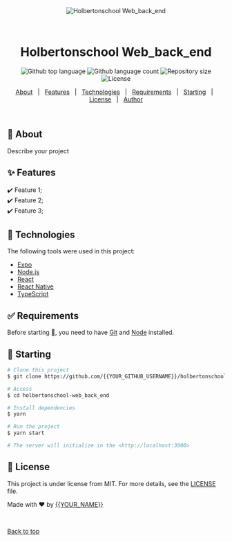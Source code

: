 
<div align="center" id="top"> 
  <img src="./.github/app.gif" alt="Holbertonschool Web_back_end" />

  &#xa0;

  <!-- <a href="https://holbertonschoolweb_back_end.netlify.app">Demo</a> -->
</div>

<h1 align="center">Holbertonschool Web_back_end</h1>

<p align="center">
  <img alt="Github top language" src="https://img.shields.io/github/languages/top/{{YOUR_GITHUB_USERNAME}}/holbertonschool-web_back_end?color=56BEB8">

  <img alt="Github language count" src="https://img.shields.io/github/languages/count/{{YOUR_GITHUB_USERNAME}}/holbertonschool-web_back_end?color=56BEB8">

  <img alt="Repository size" src="https://img.shields.io/github/repo-size/{{YOUR_GITHUB_USERNAME}}/holbertonschool-web_back_end?color=56BEB8">

  <img alt="License" src="https://img.shields.io/github/license/{{YOUR_GITHUB_USERNAME}}/holbertonschool-web_back_end?color=56BEB8">

  <!-- <img alt="Github issues" src="https://img.shields.io/github/issues/{{YOUR_GITHUB_USERNAME}}/holbertonschool-web_back_end?color=56BEB8" /> -->

  <!-- <img alt="Github forks" src="https://img.shields.io/github/forks/{{YOUR_GITHUB_USERNAME}}/holbertonschool-web_back_end?color=56BEB8" /> -->

  <!-- <img alt="Github stars" src="https://img.shields.io/github/stars/{{YOUR_GITHUB_USERNAME}}/holbertonschool-web_back_end?color=56BEB8" /> -->
</p>

<!-- Status -->

<!-- <h4 align="center"> 
	🚧  Holbertonschool Web_back_end 🚀 Under construction...  🚧
</h4> 

<hr> -->

<p align="center">
  <a href="#dart-about">About</a> &#xa0; | &#xa0; 
  <a href="#sparkles-features">Features</a> &#xa0; | &#xa0;
  <a href="#rocket-technologies">Technologies</a> &#xa0; | &#xa0;
  <a href="#white_check_mark-requirements">Requirements</a> &#xa0; | &#xa0;
  <a href="#checkered_flag-starting">Starting</a> &#xa0; | &#xa0;
  <a href="#memo-license">License</a> &#xa0; | &#xa0;
  <a href="https://github.com/{{YOUR_GITHUB_USERNAME}}" target="_blank">Author</a>
</p>

<br>

## :dart: About ##

Describe your project

## :sparkles: Features ##

:heavy_check_mark: Feature 1;\
:heavy_check_mark: Feature 2;\
:heavy_check_mark: Feature 3;

## :rocket: Technologies ##

The following tools were used in this project:

- [Expo](https://expo.io/)
- [Node.js](https://nodejs.org/en/)
- [React](https://pt-br.reactjs.org/)
- [React Native](https://reactnative.dev/)
- [TypeScript](https://www.typescriptlang.org/)

## :white_check_mark: Requirements ##

Before starting :checkered_flag:, you need to have [Git](https://git-scm.com) and [Node](https://nodejs.org/en/) installed.

## :checkered_flag: Starting ##

```bash
# Clone this project
$ git clone https://github.com/{{YOUR_GITHUB_USERNAME}}/holbertonschool-web_back_end

# Access
$ cd holbertonschool-web_back_end

# Install dependencies
$ yarn

# Run the project
$ yarn start

# The server will initialize in the <http://localhost:3000>
```

## :memo: License ##

This project is under license from MIT. For more details, see the [LICENSE](LICENSE.md) file.


Made with :heart: by <a href="https://github.com/{{YOUR_GITHUB_USERNAME}}" target="_blank">{{YOUR_NAME}}</a>

&#xa0;

<a href="#top">Back to top</a>

